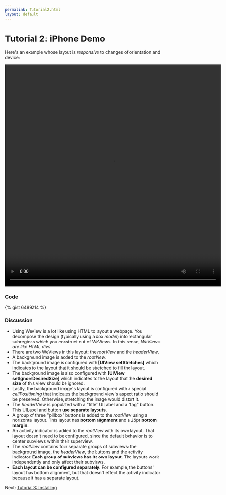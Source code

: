 ```yaml
---
permalink: Tutorial2.html
layout: default
---
```


Tutorial 2: iPhone Demo
==

<!-- TEMPLATE START -->

Here's an example whose layout is _responsive_ to changes of orientation and device:

<video WIDTH="700" HEIGHT="720" AUTOPLAY="true" controls="true" LOOP="true" class="embedded_video" >
<source src="videos/video-B2B0C11D-E1A1-4CAE-B4B4-D043D5989B4E-40400-0001287E815CD5CB.mp4" type="video/mp4" />
<source src="videos/video-B2B0C11D-E1A1-4CAE-B4B4-D043D5989B4E-40400-0001287E815CD5CB.webm" type="video/webm" />
</video>

### Code 

{% gist 6489214 %}

### Discussion

* Using WeView is a lot like using HTML to layout a webpage.  You decompose the design (typically using a _box model_) into rectangular subregions which you construct out of WeViews.  In this sense, _WeViews are like HTML divs_.
* There are two WeViews in this layout: the _rootView_ and the _headerView_.  
* A background image is added to the _rootView_.  
* The background image is configured with __\[UIView setStretches\]__ which indicates to the layout that it should be stretched to fill the layout.
* The background image is also configured with __\[UIView setIgnoreDesiredSize\]__ which indicates to the layout that the __desired size__ of this view should be ignored.
* Lastly, the background image's layout is configured with a special _cellPositioning_ that indicates the background view's aspect ratio should be preserved.  Otherwise, stretching the image would distort it.
* The _headerView_ is populated with a "title" UILabel and a "tag" button. This UILabel and button __use separate layouts__.
* A group of three "pillbox" buttons is added to the _rootView_ using a horizontal layout.  This layout has __bottom alignment__ and a 25pt __bottom margin__.
* An activity indicator is added to the _rootView_ with its own layout.  That layout doesn't need to be configured, since the default behavior is to center subviews within their superview.
* The _rootView_ contains four separate groups of subviews: the background image, the _headerView_, the buttons and the activity indicator.  __Each group of subviews has its own layout__.  The layouts work independently and only affect their subviews.  
* __Each layout can be configured separately__.  For example, the buttons' layout has bottom alignment, but that doesn't effect the activity indicator because it has a separate layout.
 


<!-- TEMPLATE END -->

<p class="nextLink">Next:  <a href="TutorialInstalling.html">Tutorial 3: Installing</a></p>